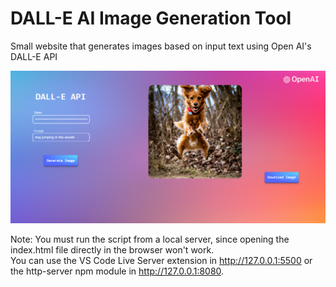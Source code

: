 # DALL-E AI Image Generation Tool
Small website that generates images based on input text using Open AI's DALL-E API

<img src="./resources/example.png" width="600"/>

Note: You must run the script from a local server, since opening the index.html file directly in the browser won't work.
<br>
You can use the VS Code Live Server extension in http://127.0.0.1:5500 or the http-server npm module in http://127.0.0.1:8080.
